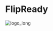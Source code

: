 # FlipReady
![logo_long](https://github.com/KieranCanter/FlipReady/assets/74733079/daf10696-262d-4701-a09c-e532a969c486)
